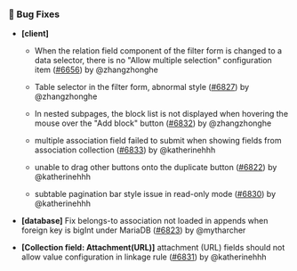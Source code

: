 ### 🐛 Bug Fixes

- **[client]**
  - When the relation field component of the filter form is changed to a data selector, there is no "Allow multiple selection" configuration item ([#6656](https://github.com/nocobase/nocobase/pull/6656)) by @zhangzhonghe

  - Table selector in the filter form, abnormal style ([#6827](https://github.com/nocobase/nocobase/pull/6827)) by @zhangzhonghe

  - In nested subpages, the block list is not displayed when hovering the mouse over the "Add block" button ([#6832](https://github.com/nocobase/nocobase/pull/6832)) by @zhangzhonghe

  - multiple association field failed to submit when showing fields from association collection ([#6833](https://github.com/nocobase/nocobase/pull/6833)) by @katherinehhh

  - unable to drag other buttons onto the duplicate button ([#6822](https://github.com/nocobase/nocobase/pull/6822)) by @katherinehhh

  - subtable pagination bar style issue in read-only mode ([#6830](https://github.com/nocobase/nocobase/pull/6830)) by @katherinehhh

- **[database]** Fix belongs-to association not loaded in appends when foreign key is bigInt under MariaDB ([#6823](https://github.com/nocobase/nocobase/pull/6823)) by @mytharcher

- **[Collection field: Attachment(URL)]** attachment (URL) fields should not allow value configuration in linkage rule ([#6831](https://github.com/nocobase/nocobase/pull/6831)) by @katherinehhh

